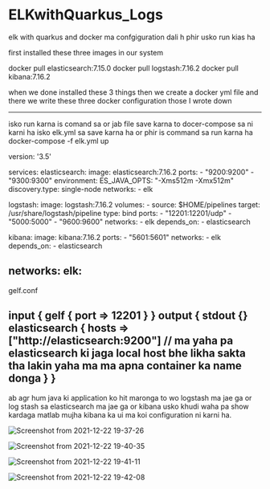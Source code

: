 # ELKwithQuarkus_Logs
elk with quarkus and docker ma confgiguration dali h phir usko run kias ha


first installed these three images in our system 

docker pull elasticsearch:7.15.0
docker pull logstash:7.16.2
docker pull kibana:7.16.2

when we done installed these 3 things then we create a docker yml file and there we write these three docker configuration those I wrote down

-------------------------------------------------------------------------------------------------------------------------------------------------------------------------------------------------------

isko run karna is comand sa or jab file save karna to docer-compose sa ni karni ha isko elk.yml sa save karna ha or phir is command sa run karna ha
docker-compose -f elk.yml up

version: '3.5'

services:
  elasticsearch:
    image: elasticsearch:7.16.2
    ports:
      - "9200:9200"
      - "9300:9300"
    environment:
      ES_JAVA_OPTS: "-Xms512m -Xmx512m"
      discovery.type: single-node
    networks:
      - elk
      
  logstash:
    image: logstash:7.16.2
    volumes:
      - source: $HOME/pipelines
        target: /usr/share/logstash/pipeline
        type: bind
    ports:
      - "12201:12201/udp"
      - "5000:5000"
      - "9600:9600"
    networks:
      - elk
    depends_on:
      - elasticsearch
      
  kibana:
    image: kibana:7.16.2
    ports:
      - "5601:5601"
    networks:
      - elk
    depends_on:
      - elasticsearch
    
networks:
  elk:
---------------------------------------------------------------------------------------------------------------------------------------------------------------------------------------------------------
gelf.conf

input {
  gelf {
    port => 12201
  }
}
output {
  stdout {}
  elasticsearch {
    hosts => ["http://elasticsearch:9200"]    // ma yaha pa elasticsearch ki jaga local host bhe likha sakta tha lakin yaha ma ma apna container ka name donga
  }
}
------------------------------------------------------------------------------------------------------------------------------------------------------------------------------------------------------------------
ab agr hum java ki application ko hit maronga to wo logstash ma jae ga or log stash sa elasticsearch ma jae ga 
or kibana usko khudi waha pa show kardaga matlab mujha kibana ka ui ma koi configuration ni karni ha.

![Screenshot from 2021-12-22 19-37-26](https://user-images.githubusercontent.com/40827670/147109235-8e5ee900-8599-4389-b0b1-54f60064e541.png)


![Screenshot from 2021-12-22 19-40-35](https://user-images.githubusercontent.com/40827670/147109618-1b88e8a8-4795-48cb-8012-39e04b6176e6.png)

![Screenshot from 2021-12-22 19-41-11](https://user-images.githubusercontent.com/40827670/147109703-5e0f0a8d-fd99-4785-9c59-3e06253dc4d4.png)


![Screenshot from 2021-12-22 19-42-08](https://user-images.githubusercontent.com/40827670/147109941-720adaf5-37ad-47c6-ba28-e97d62121637.png)
